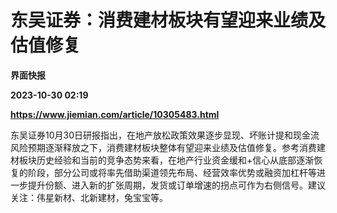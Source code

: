 # 东吴证券：消费建材板块有望迎来业绩及估值修复
**界面快报**

**2023-10-30 02:19**

**https://www.jiemian.com/article/10305483.html**

东吴证券10月30日研报指出，在地产放松政策效果逐步显现、坏账计提和现金流风险预期逐渐释放之下，消费建材板块整体有望迎来业绩及估值修复。参考消费建材板块历史经验和当前的竞争态势来看，在地产行业资金缓和+信心从底部逐渐恢复的阶段，部分公司或将率先借助渠道领先布局、经营效率优势或融资加杠杆等进一步提升份额、进入新的扩张周期，发货或订单增速的拐点可作为右侧信号。建议关注：伟星新材、北新建材，兔宝宝等。